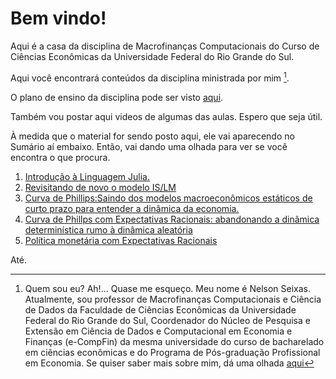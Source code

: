 # Bem vindo!

Aqui é a casa da disciplina de Macrofinanças Computacionais do Curso de Ciências Econômicas da Universidade Federal do Rio Grande do Sul.

Aqui você encontrará conteúdos da disciplina  ministrada por mim [^1].

O plano de ensino da disciplina pode ser visto [aqui](https://docs.google.com/document/d/1FQFYzJR_xu-IlDh-rPIKJ7XmGjQdj5NcEVEFPP9vUQQ/edit?usp=sharing).

Também vou postar aqui videos de algumas das aulas.  Espero que seja útil.

À medida que o material for sendo posto aqui, ele vai aparecendo no Sumário aí embaixo.  Então, vai dando uma olhada para ver se você encontra o que procura.


1. [Introdução à Linguagem Julia.](introjulia.md)
2. [Revisitando de novo o modelo IS/LM](islm.md)
3. [Curva de Phillips:Saindo dos modelos macroeconômicos estáticos de curto prazo para entender a dinâmica da economia.](phillips.md)
4. [Curva de Phillps com Expectativas Racionais: abandonando a dinâmica determinística rumo à dinâmica aleatória](lucasRapping.md)
5. [Política monetária com Expectativas Racionais](polmonExpectativasRacionais.md)




Até.



[^1]: Quem sou eu?  Ah!...  Quase me esqueço.  Meu nome é Nelson Seixas.  Atualmente, sou professor de Macrofinanças Computacionais e Ciência de Dados da Faculdade de Ciências Econômicas da Universidade Federal do Rio Grande do Sul, Coordenador do Núcleo de Pesquisa e Extensão em Ciência de Dados e Computacional em Economia e Finanças (e-CompFin) da mesma universidade do curso de bacharelado em ciências econômicas e do Programa de Pós-graduação Profissional em Economia.  Se quiser saber mais sobre mim, dá uma olhada [aqui](https://professor.ufrgs.br/nelsonseixas)


